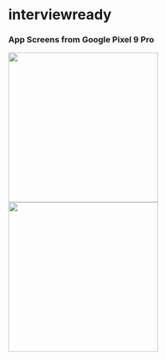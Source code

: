 # interviewready

### App Screens from Google Pixel 9 Pro

<p float="left">
  <img src="https://github.com/user-attachments/assets/d4c6a742-101c-4033-b980-71df4abdc2cb" width="300" />
  <img src="https://github.com/user-attachments/assets/a1ba5323-14bf-4cfb-8acd-3548d0b47798" width="300" /> 
</p>

